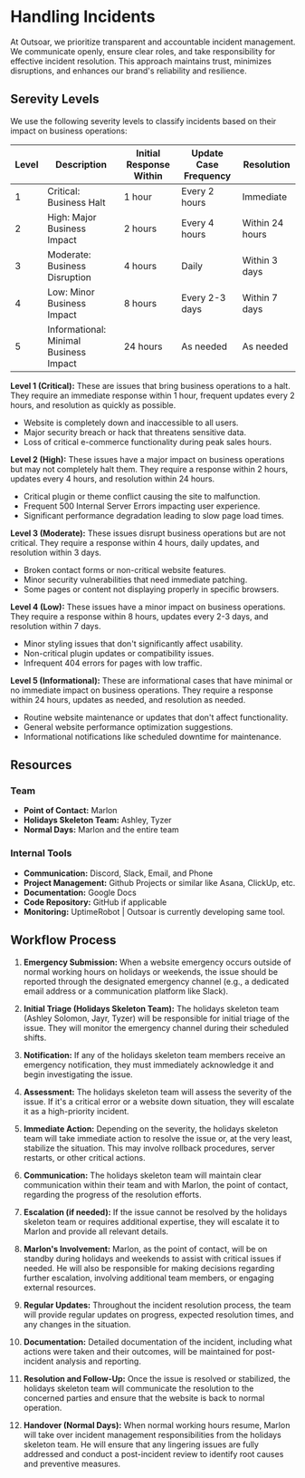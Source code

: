 # Handling Incidents

At Outsoar, we prioritize transparent and accountable incident management. We communicate openly, ensure clear roles, and take responsibility for effective incident resolution. This approach maintains trust, minimizes disruptions, and enhances our brand's reliability and resilience.

## Serevity Levels

We use the following severity levels to classify incidents based on their impact on business operations:

| Level | Description                            | Initial Response Within | Update Case Frequency | Resolution      |
| ----- | -------------------------------------- | ----------------------- | --------------------- | --------------- |
| 1     | Critical: Business Halt                | 1 hour                  | Every 2 hours         | Immediate       |
| 2     | High: Major Business Impact            | 2 hours                 | Every 4 hours         | Within 24 hours |
| 3     | Moderate: Business Disruption          | 4 hours                 | Daily                 | Within 3 days   |
| 4     | Low: Minor Business Impact             | 8 hours                 | Every 2-3 days        | Within 7 days   |
| 5     | Informational: Minimal Business Impact | 24 hours                | As needed             | As needed       |

**Level 1 (Critical):** These are issues that bring business operations to a halt. They require an immediate response within 1 hour, frequent updates every 2 hours, and resolution as quickly as possible.

- Website is completely down and inaccessible to all users.
- Major security breach or hack that threatens sensitive data.
- Loss of critical e-commerce functionality during peak sales hours.

**Level 2 (High):** These issues have a major impact on business operations but may not completely halt them. They require a response within 2 hours, updates every 4 hours, and resolution within 24 hours.

- Critical plugin or theme conflict causing the site to malfunction.
- Frequent 500 Internal Server Errors impacting user experience.
- Significant performance degradation leading to slow page load times.

**Level 3 (Moderate):** These issues disrupt business operations but are not critical. They require a response within 4 hours, daily updates, and resolution within 3 days.

- Broken contact forms or non-critical website features.
- Minor security vulnerabilities that need immediate patching.
- Some pages or content not displaying properly in specific browsers.

**Level 4 (Low):** These issues have a minor impact on business operations. They require a response within 8 hours, updates every 2-3 days, and resolution within 7 days.

- Minor styling issues that don't significantly affect usability.
- Non-critical plugin updates or compatibility issues.
- Infrequent 404 errors for pages with low traffic.

**Level 5 (Informational):** These are informational cases that have minimal or no immediate impact on business operations. They require a response within 24 hours, updates as needed, and resolution as needed.

- Routine website maintenance or updates that don't affect functionality.
- General website performance optimization suggestions.
- Informational notifications like scheduled downtime for maintenance.

## Resources

### Team

- **Point of Contact:** Marlon
- **Holidays Skeleton Team:** Ashley, Tyzer
- **Normal Days:** Marlon and the entire team

### Internal Tools

- **Communication:** Discord, Slack, Email, and Phone
- **Project Management:** Github Projects or similar like Asana, ClickUp, etc.
- **Documentation:** Google Docs
- **Code Repository:** GitHub if applicable
- **Monitoring:** UptimeRobot | Outsoar is currently developing same tool.

## Workflow Process

1. **Emergency Submission:** When a website emergency occurs outside of normal working hours on holidays or weekends, the issue should be reported through the designated emergency channel (e.g., a dedicated email address or a communication platform like Slack).

2. **Initial Triage (Holidays Skeleton Team):** The holidays skeleton team (Ashley Solomon, Jayr, Tyzer) will be responsible for initial triage of the issue. They will monitor the emergency channel during their scheduled shifts.

3. **Notification:** If any of the holidays skeleton team members receive an emergency notification, they must immediately acknowledge it and begin investigating the issue.

4. **Assessment:** The holidays skeleton team will assess the severity of the issue. If it's a critical error or a website down situation, they will escalate it as a high-priority incident.

5. **Immediate Action:** Depending on the severity, the holidays skeleton team will take immediate action to resolve the issue or, at the very least, stabilize the situation. This may involve rollback procedures, server restarts, or other critical actions.

6. **Communication:** The holidays skeleton team will maintain clear communication within their team and with Marlon, the point of contact, regarding the progress of the resolution efforts.

7. **Escalation (if needed):** If the issue cannot be resolved by the holidays skeleton team or requires additional expertise, they will escalate it to Marlon and provide all relevant details.

8. **Marlon's Involvement:** Marlon, as the point of contact, will be on standby during holidays and weekends to assist with critical issues if needed. He will also be responsible for making decisions regarding further escalation, involving additional team members, or engaging external resources.

9. **Regular Updates:** Throughout the incident resolution process, the team will provide regular updates on progress, expected resolution times, and any changes in the situation.

10. **Documentation:** Detailed documentation of the incident, including what actions were taken and their outcomes, will be maintained for post-incident analysis and reporting.

11. **Resolution and Follow-Up:** Once the issue is resolved or stabilized, the holidays skeleton team will communicate the resolution to the concerned parties and ensure that the website is back to normal operation.

12. **Handover (Normal Days):** When normal working hours resume, Marlon will take over incident management responsibilities from the holidays skeleton team. He will ensure that any lingering issues are fully addressed and conduct a post-incident review to identify root causes and preventive measures.
